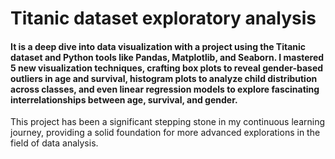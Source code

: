 # __Titanic dataset exploratory analysis__

#### It is a deep dive into data visualization with a project using the Titanic dataset and Python tools like Pandas, Matplotlib, and Seaborn. I mastered 5 new visualization techniques, crafting box plots to reveal gender-based outliers in age and survival, histogram plots to analyze child distribution across classes, and even linear regression models to explore fascinating interrelationships between age, survival, and gender.

This project has been a significant stepping stone in my continuous learning journey, providing a solid foundation for more advanced explorations in the field of data analysis.
